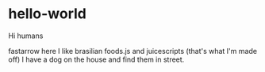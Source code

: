 # hello-world

Hi humans

fastarrow here I like brasilian foods.js and juicescripts (that's what I'm made off)
I have a dog on the house and find them in street.
